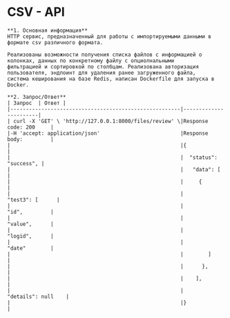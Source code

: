 # CSV - API

    **1. Основная информация**
    HTTP сервис, предназначенный для работы с импортируемыми данными в формате csv различного формата.
    
    Реализованы возможности получения списка файлов с информацией о колонках, данных по конкретному файлу с опциолнальными
    фильтрацией и сортировкой по столбцам. Реализована авторизация пользователя, эндпоинт для удаления ранее загруженного файла, 
    система кеширования на базе Redis, написан Dockerfile для запуска в Docker.

    **2. Запрос/Ответ**
    | Запрос  | Ответ |
    |-------------------------------------------------------|-----------------------|                                                             
    | curl -X 'GET' \ 'http://127.0.0.1:8000/files/review' \|Response code: 200     |
    |-H 'accept: application/json'                          |Response body:         |
    |                                                       |{                      |
    |                                                       |  "status": "success", |
    |                                                       |   "data": [           |
    |                                                       |     {                 |
    |                                                       |       "test3": [      |
    |                                                       |         "id",         |  
    |                                                       |         "value",      |
    |                                                       |         "logid",      |
    |                                                       |         "date"        |
    |                                                       |        ]              |
    |                                                       |      },               |
    |                                                       |    ],                 |
    |                                                       |    "details": null    |
    |                                                       |}                      |
